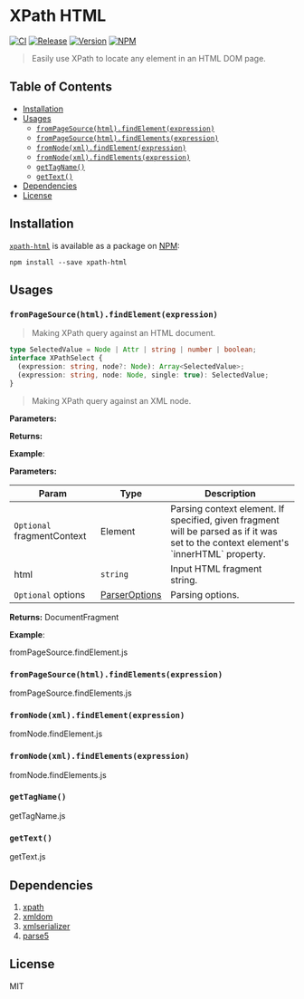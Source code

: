 # XPath HTML

[![CI](https://github.com/hieuvp/xpath-html/workflows/CI/badge.svg)](https://github.com/hieuvp/xpath-html/actions?query=workflow%3ACI)
[![Release](https://github.com/hieuvp/xpath-html/workflows/Release/badge.svg)](https://github.com/hieuvp/xpath-html/actions?query=workflow%3ARelease)
[![Version](https://img.shields.io/npm/v/xpath-html.svg)](https://www.npmjs.com/package/xpath-html)
[![NPM](https://img.shields.io/npm/dm/xpath-html.svg)](https://www.npmjs.com/package/xpath-html)

> Easily use XPath to locate any element in an HTML DOM page.

## Table of Contents

<!-- START doctoc generated TOC please keep comment here to allow auto update -->
<!-- DON'T EDIT THIS SECTION, INSTEAD RE-RUN doctoc TO UPDATE -->

- [Installation](#installation)
- [Usages](#usages)
  - [`fromPageSource(html).findElement(expression)`](#frompagesourcehtmlfindelementexpression)
  - [`fromPageSource(html).findElements(expression)`](#frompagesourcehtmlfindelementsexpression)
  - [`fromNode(xml).findElement(expression)`](#fromnodexmlfindelementexpression)
  - [`fromNode(xml).findElements(expression)`](#fromnodexmlfindelementsexpression)
  - [`getTagName()`](#gettagname)
  - [`getText()`](#gettext)
- [Dependencies](#dependencies)
- [License](#license)

<!-- END doctoc generated TOC please keep comment here to allow auto update -->

## Installation

[`xpath-html`](https://www.npmjs.com/package/xpath-html) is available as a package on [NPM](https://www.npmjs.com/):

```shell script
npm install --save xpath-html
```

## Usages

### `fromPageSource(html).findElement(expression)`

> Making XPath query against an HTML document.

```ts
type SelectedValue = Node | Attr | string | number | boolean;
interface XPathSelect {
  (expression: string, node?: Node): Array<SelectedValue>;
  (expression: string, node: Node, single: true): SelectedValue;
}
```

> Making XPath query against an XML node.

**Parameters:**

**Returns:**

**Example**:

**Parameters:**

| Param                      | Type                                       | Description                                                                                                                            |
| -------------------------- | ------------------------------------------ | -------------------------------------------------------------------------------------------------------------------------------------- |
| `Optional` fragmentContext | Element                                    | Parsing context element. If specified, given fragment will be parsed as if it was set to the context element's \`innerHTML\` property. |
| html                       | `string`                                   | Input HTML fragment string.                                                                                                            |
| `Optional` options         | [ParserOptions](options/parser-options.md) | Parsing options.                                                                                                                       |

**Returns:** DocumentFragment

**Example**:

fromPageSource.findElement.js

### `fromPageSource(html).findElements(expression)`

fromPageSource.findElements.js

### `fromNode(xml).findElement(expression)`

fromNode.findElement.js

### `fromNode(xml).findElements(expression)`

fromNode.findElements.js

### `getTagName()`

getTagName.js

### `getText()`

getText.js

## Dependencies

1. [xpath](https://github.com/goto100/xpath)
1. [xmldom](https://github.com/jindw/xmldom)
1. [xmlserializer](https://github.com/cburgmer/xmlserializer)
1. [parse5](https://github.com/inikulin/parse5)

## License

MIT
